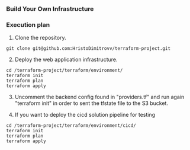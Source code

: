 ### Build Your Own Infrastructure ###

### Execution plan ###

1. Clone the repository.
```hcl
git clone git@github.com:HristoDimitrovv/terraform-project.git
```
2. Deploy the web application infrastructure.
```hcl
cd /terraform-project/terraform/environment/
terraform init
terraform plan
terraform apply 
```
3. Uncomment the backend config found in "providers.tf" and run again "terraform init" in order to sent the tfstate file to the S3 bucket.

4. If you want to deploy the cicd solution pipeline for testing
```hcl
cd /terraform-project/terraform/environment/cicd/
terraform init
terraform plan
terraform apply 
```

